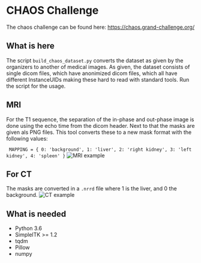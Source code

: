 # CHAOS Challenge
The chaos challenge can be found here: https://chaos.grand-challenge.org/

## What is here
The script `build_chaos_dataset.py` converts the dataset as given by the organizers to another of medical images.
As given, the dataset consists of single dicom files, which have anonimized dicom files, which all have different
InstanceUIDs making these hard to read with standard tools. Run the script for the usage.

##  MRI
For the T1 sequence, the separation of the in-phase and
out-phase image is done using the echo time from the dicom header. Next to that the masks are given als PNG files.
This tool converts these to a new mask format with the following values:

`
MAPPING = {
    0: 'background',
    1: 'liver',
    2: 'right kidney',
    3: 'left kidney',
    4: 'spleen'
}`
![MRI example](mri.example.png?raw=true "MRI Example read with ITK-SNAP")



## For CT
The masks are converted in a `.nrrd` file where 1 is the liver, and 0 the background.
![CT example](mri.example.png?raw=true "CT Example read with ITK-SNAP")



## What is needed
- Python 3.6
- SimpleITK >= 1.2
- tqdm
- Pillow
- numpy
